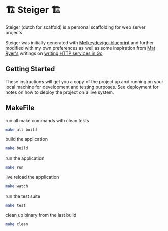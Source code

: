 # 🏗️ Steiger 🏗️

Steiger (dutch for scaffold) is a personal scaffolding for web server projects.

Steiger was initially generated with [Melkeydev/go-blueprint](https://github.com/Melkeydev/go-blueprint) and further modified with my own preferences as well as some
inspiration from [Mat Ryer's](https://bsky.app/profile/matryer.bsky.social) writings on [writing HTTP services in Go](https://grafana.com/blog/2024/02/09/how-i-write-http-services-in-go-after-13-years)

## Getting Started

These instructions will get you a copy of the project up and running on your local machine for development and testing purposes. See deployment for notes on how to deploy the project on a live system.

## MakeFile

run all make commands with clean tests

```bash
make all build
```

build the application

```bash
make build
```

run the application

```bash
make run
```

live reload the application

```bash
make watch
```

run the test suite

```bash
make test
```

clean up binary from the last build

```bash
make clean
```
